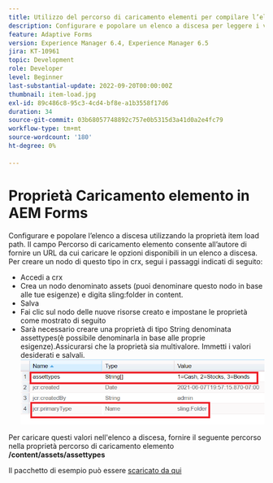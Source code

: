 ```yaml
---
title: Utilizzo del percorso di caricamento elementi per compilare l’elenco a discesa
description: Configurare e popolare un elenco a discesa per leggere i valori da un nodo crx
feature: Adaptive Forms
version: Experience Manager 6.4, Experience Manager 6.5
jira: KT-10961
topic: Development
role: Developer
level: Beginner
last-substantial-update: 2022-09-20T00:00:00Z
thumbnail: item-load.jpg
exl-id: 89c486c8-95c3-4cd4-bf8e-a1b3558f17d6
duration: 34
source-git-commit: 03b68057748892c757e0b5315d3a41d0a2e4fc79
workflow-type: tm+mt
source-wordcount: '180'
ht-degree: 0%

---
```


# Proprietà Caricamento elemento in AEM Forms

Configurare e popolare l’elenco a discesa utilizzando la proprietà item load path.
Il campo Percorso di caricamento elemento consente all’autore di fornire un URL da cui caricare le opzioni disponibili in un elenco a discesa.
Per creare un nodo di questo tipo in crx, segui i passaggi indicati di seguito:
* Accedi a crx
* Crea un nodo denominato assets (puoi denominare questo nodo in base alle tue esigenze) e digita sling:folder in content.
* Salva
* Fai clic sul nodo delle nuove risorse creato e impostane le proprietà come mostrato di seguito
* Sarà necessario creare una proprietà di tipo String denominata assettypes(è possibile denominarla in base alle proprie esigenze).Assicurarsi che la proprietà sia multivalore. Immetti i valori desiderati e salvali.
  ![item-load-path](assets/item-load-path-crx.png)

Per caricare questi valori nell&#39;elenco a discesa, fornire il seguente percorso nella proprietà percorso di caricamento elemento **/content/assets/assettypes**

Il pacchetto di esempio può essere [scaricato da qui](assets/item-load-path-package.zip)
